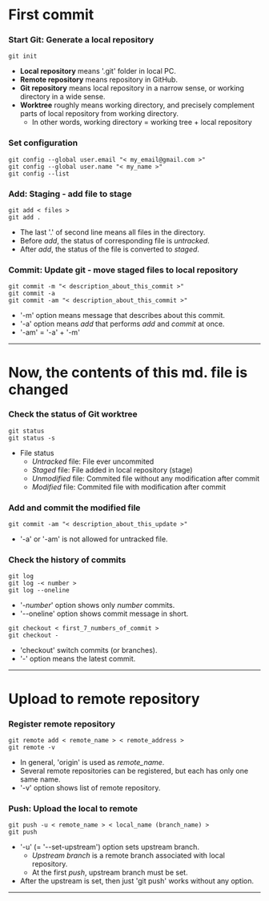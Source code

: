 # First commit

### Start Git: Generate a local repository
```
git init
```
* **Local repository** means '.git' folder in local PC.
* **Remote repository** means repository in GitHub.
* **Git repository** means local repository in a narrow sense, or working directory in a wide sense.
* **Worktree** roughly means working directory, and precisely complement parts of local repository from working directory.
  * In other words, working directory = working tree + local repository

### Set configuration
```
git config --global user.email "< my_email@gmail.com >"
git config --global user.name "< my_name >"
git config --list
```

### Add: Staging - add file to stage
```
git add < files > 
git add .
```
* The last '.' of second line means all files in the directory.
* Before *add*, the status of corresponding file is *untracked*.
* After *add*, the status of the file is converted to *staged*.

### Commit: Update git - move staged files to local repository
```
git commit -m "< description_about_this_commit >"
git commit -a
git commit -am "< description_about_this_commit >"
```
* '-m' option means message that describes about this commit.
* '-a' option means *add* that performs *add* and *commit* at once.
* '-am' = '-a' + '-m'
- - -

# Now, the contents of this md. file is changed

### Check the status of Git worktree
```
git status
git status -s
```
* File status
  * *Untracked* file: File ever uncommited
  * *Staged* file: File added in local repository (stage)
  * *Unmodified* file: Commited file without any modification after commit
  * *Modified* file: Commited file with modification after commit

### Add and commit the modified file
```
git commit -am "< description_about_this_update >"
```
* '-a' or '-am' is not allowed for untracked file.

### Check the history of commits
```
git log
git log -< number >
git log --oneline
```
* '-*number*' option shows only *number* commits.
* '--oneline' option shows commit message in short.

```
git checkout < first_7_numbers_of_commit >
git checkout -
```
* 'checkout' switch commits (or branches).
* '-' option means the latest commit.
- - -

# Upload to remote repository

### Register remote repository
```
git remote add < remote_name > < remote_address >
git remote -v
```
* In general, 'origin' is used as *remote_name*.
* Several remote repositories can be registered, but each has only one same name.
* '-v' option shows list of remote repository.

### Push: Upload the local to remote
```
git push -u < remote_name > < local_name (branch_name) >
git push
```
* '-u' (= '--set-upstream') option sets upstream branch.
  * *Upstream branch* is a remote branch associated with local repository.
  * At the first *push*, upstream branch must be set.
* After the upstream is set, then just 'git push' works without any option.
- - -
